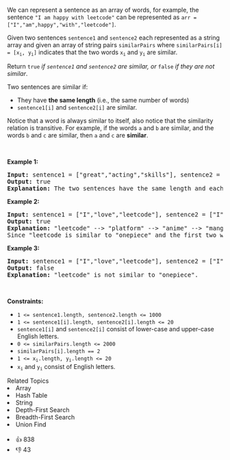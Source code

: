 <p>We can represent a sentence as an array of words, for example, the sentence <code>"I am happy with leetcode"</code> can be represented as <code>arr = ["I","am",happy","with","leetcode"]</code>.</p>

<p>Given two sentences <code>sentence1</code> and <code>sentence2</code> each represented as a string array and given an array of string pairs <code>similarPairs</code> where <code>similarPairs[i] = [x<sub>i</sub>, y<sub>i</sub>]</code> indicates that the two words <code>x<sub>i</sub></code> and <code>y<sub>i</sub></code> are similar.</p>

<p>Return <code>true</code><em> if <code>sentence1</code> and <code>sentence2</code> are similar, or </em><code>false</code><em> if they are not similar</em>.</p>

<p>Two sentences are similar if:</p>

<ul> 
 <li>They have <strong>the same length</strong> (i.e., the same number of words)</li> 
 <li><code>sentence1[i]</code> and <code>sentence2[i]</code> are similar.</li> 
</ul>

<p>Notice that a word is always similar to itself, also notice that the similarity relation is transitive. For example, if the words <code>a</code> and <code>b</code> are similar, and the words <code>b</code> and <code>c</code> are similar, then&nbsp;<code>a</code> and <code>c</code> are <strong>similar</strong>.</p>

<p>&nbsp;</p> 
<p><strong class="example">Example 1:</strong></p>

<pre>
<strong>Input:</strong> sentence1 = ["great","acting","skills"], sentence2 = ["fine","drama","talent"], similarPairs = [["great","good"],["fine","good"],["drama","acting"],["skills","talent"]]
<strong>Output:</strong> true
<strong>Explanation:</strong> The two sentences have the same length and each word i of sentence1 is also similar to the corresponding word in sentence2.
</pre>

<p><strong class="example">Example 2:</strong></p>

<pre>
<strong>Input:</strong> sentence1 = ["I","love","leetcode"], sentence2 = ["I","love","onepiece"], similarPairs = [["manga","onepiece"],["platform","anime"],["leetcode","platform"],["anime","manga"]]
<strong>Output:</strong> true
<strong>Explanation:</strong> "leetcode" --&gt; "platform" --&gt; "anime" --&gt; "manga" --&gt; "onepiece".
Since "leetcode is similar to "onepiece" and the first two words are the same, the two sentences are similar.</pre>

<p><strong class="example">Example 3:</strong></p>

<pre>
<strong>Input:</strong> sentence1 = ["I","love","leetcode"], sentence2 = ["I","love","onepiece"], similarPairs = [["manga","hunterXhunter"],["platform","anime"],["leetcode","platform"],["anime","manga"]]
<strong>Output:</strong> false
<strong>Explanation:</strong> "leetcode" is not similar to "onepiece".
</pre>

<p>&nbsp;</p> 
<p><strong>Constraints:</strong></p>

<ul> 
 <li><code>1 &lt;= sentence1.length, sentence2.length &lt;= 1000</code></li> 
 <li><code>1 &lt;= sentence1[i].length, sentence2[i].length &lt;= 20</code></li> 
 <li><code>sentence1[i]</code> and <code>sentence2[i]</code> consist of lower-case and upper-case English letters.</li> 
 <li><code>0 &lt;= similarPairs.length &lt;= 2000</code></li> 
 <li><code>similarPairs[i].length == 2</code></li> 
 <li><code>1 &lt;= x<sub>i</sub>.length, y<sub>i</sub>.length &lt;= 20</code></li> 
 <li><code>x<sub>i</sub></code> and <code>y<sub>i</sub></code> consist of English letters.</li> 
</ul>

<div><div>Related Topics</div><div><li>Array</li><li>Hash Table</li><li>String</li><li>Depth-First Search</li><li>Breadth-First Search</li><li>Union Find</li></div></div><br><div><li>👍 838</li><li>👎 43</li></div>